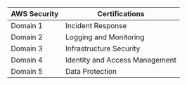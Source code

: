 
 
 | AWS Security                      | Certifications                          |
| ------------------------------- | --------------------------------------------- |
| Domain 1 | Incident Response |
| Domain 2 | Logging and Monitoring |
| Domain 3 | Infrastructure Security|
| Domain 4 | Identity and Access Management |
| Domain 5 | Data Protection |
